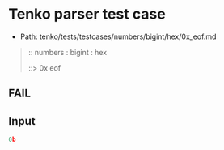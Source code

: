 # Tenko parser test case

- Path: tenko/tests/testcases/numbers/bigint/hex/0x_eof.md

> :: numbers : bigint : hex
>
> ::> 0x eof

## FAIL

## Input

`````js
0b
`````

